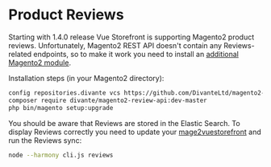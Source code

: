# Product Reviews

Starting with 1.4.0 release Vue Storefront is supporting Magento2 product reviews. Unfortunately, Magento2 REST API doesn't contain any Reviews-related endpoints, so to make it work you need to install an [additional Magento2 module](https://github.com/DivanteLtd/magento2-review-api).

Installation steps (in your Magento2 directory):

```bash
config repositories.divante vcs https://github.com/DivanteLtd/magento2-review-api.git
composer require divante/magento2-review-api:dev-master
php bin/magento setup:upgrade
```

You should be aware that Reviews are stored in the Elastic Search. To display Reviews correctly you need to update your [mage2vuestorefront](https://github.com/DivanteLtd/mage2vuestorefront/) and run the Reviews sync:

```bash
node --harmony cli.js reviews
```
